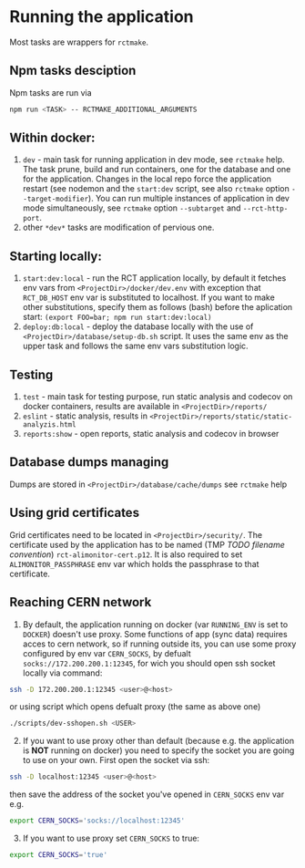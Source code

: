 # Running the application

Most tasks are wrappers for `rctmake`.

## Npm tasks desciption
Npm tasks are run via 
```bash
npm run <TASK> -- RCTMAKE_ADDITIONAL_ARGUMENTS
```
## Within docker:
1. `dev` - main task for running application in dev mode, see `rctmake` help. The task prune, build and run containers, one for the database and one for the application. Changes in the local repo force the application restart (see nodemon and the `start:dev` script, see also `rctmake` option `--target-modifier`). You can run multiple instances of application in dev mode simultaneously, see `rctmake` option `--subtarget` and `--rct-http-port`.
2. other `*dev*` tasks are modification of pervious one.

## Starting locally:
1. `start:dev:local` - run the RCT application locally, by default it fetches env vars from `<ProjectDir>/docker/dev.env` with exception that `RCT_DB_HOST` env var is substituted to localhost. If you want to make other substitutions, specify them as follows (bash) before the aplication start: `(export FOO=bar; npm run start:dev:local)`
2. `deploy:db:local` - deploy the database locally with the use of `<ProjectDir>/database/setup-db.sh` script. It uses the same env as the upper task and follows the same env vars substitution logic.

## Testing
1. `test` - main task for testing purpose, run static analysis and codecov on docker containers, results are available in `<ProjectDir>/reports/`
2. `eslint` - static analysis, results in `<ProjectDir>/reports/static/static-analyzis.html`
3. `reports:show` - open reports, static analysis and codecov in browser


## Database dumps managing
Dumps are stored in `<ProjectDir>/database/cache/dumps`
see `rctmake` help

## Using grid certificates
Grid certificates need to be located in `<ProjectDir>/security/`. The certificate used by the application has to be named (TMP *TODO filename convention*) `rct-alimonitor-cert.p12`. It is also required to set `ALIMONITOR_PASSPHRASE` env var which holds the passphrase to that certificate.

## Reaching CERN network
1. By default, the application running on docker (var `RUNNING_ENV` is set to `DOCKER`) doesn't use proxy. Some functions of app (sync data) requires acces to cern network, so if running outside its, you can use some proxy configured by env var `CERN_SOCKS`, by defualt `socks://172.200.200.1:12345`, for wich you should open ssh socket locally via command:
```bash
ssh -D 172.200.200.1:12345 <user>@<host>
```
or using script which opens defualt proxy (the same as above one)
```bash
./scripts/dev-sshopen.sh <USER>
```

2. If you want to use proxy other than default (because  e.g. the application is <b>NOT</b> running on docker) you need to specify the socket you are going to use on your own. First open the socket via ssh:
```bash
ssh -D localhost:12345 <user>@<host>
```
then save the address of the socket you've opened in `CERN_SOCKS` env var e.g. 
```bash
export CERN_SOCKS='socks://localhost:12345'
```
3. If you want to use proxy set `CERN_SOCKS` to true:
```bash
export CERN_SOCKS='true'
```
